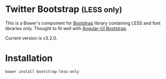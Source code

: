Twitter Bootstrap <small>(LESS only)</small>
=================

This is a Bower's component for [Bootstrap](http://getbootstrap.com/) library containing LESS and font libraries only.
Thought to fit well with [Angular-UI Bootstrap](https://github.com/angular-ui/bootstrap-bower).

Current version is v3.2.0.

# Installation

`bower install bootstrap-less-only`